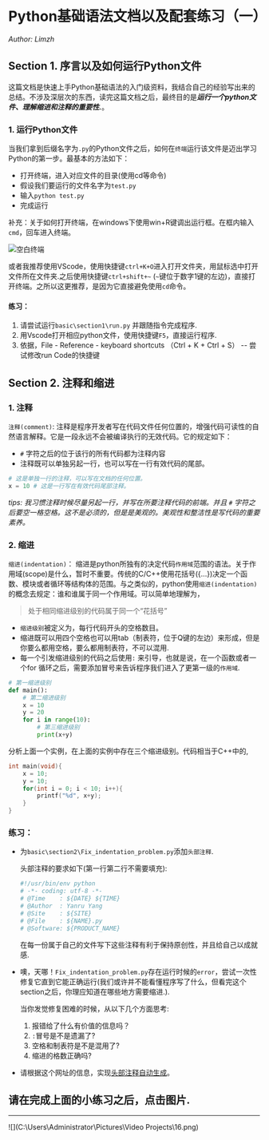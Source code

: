 # Python基础语法文档以及配套练习（一）

*Author: Limzh*

## Section 1. 序言以及如何运行Python文件

这篇文档是快速上手Python基础语法的入门级资料，我结合自己的经验写出来的总结。不涉及深层次的东西，读完这篇文档之后，最终目的是***运行一个python文件、理解缩进和注释的重要性.***。

### 1. 运行Python文件

当我们拿到后缀名字为`.py`的Python文件之后，如何在`终端`运行该文件是迈出学习Python的第一步。最基本的方法如下：

- 打开终端，进入对应文件的目录(使用cd等命令)
- 假设我们要运行的文件名字为`test.py`
- 输入`python test.py`
- 完成运行

补充：关于如何打开终端，在windows下使用win+R键调出运行框。在框内输入`cmd`，回车进入终端。

![空白终端](C:\Users\Administrator\Desktop\python数据分析\python基础语法以及配套练习\img\blank_terminal.png)

或者我推荐使用VScode，使用快捷键`ctrl+K+O`进入打开文件夹，用鼠标选中打开文件所在文件夹.之后使用快捷键`ctrl+shift+~` (`~`键位于数字1键的左边)，直接打开终端。之所以这更推荐，是因为它直接避免使用`cd`命令。

#### 练习：

1. 请尝试运行`basic\section1\run.py` 并跟随指令完成程序.
2. 用Vscode打开相应python文件，使用快捷键`F5`，直接运行程序.
3. 依据，File - Reference - keyboard shortcuts （Ctrl + K + Ctrl + S） -- 尝试修改run Code的快捷键

## Section 2. 注释和缩进

### 1. 注释

`注释(comment)`: 注释是程序开发者写在代码文件任何位置的，增强代码可读性的自然语言解释。它是一段永远不会被编译执行的无效代码。它的规定如下：

- `#` 字符之后的位于该行的所有代码都为注释内容
- 注释既可以单独另起一行，也可以写在一行有效代码的尾部。

```python
# 这是单独一行的注释，可以写在文档的任何位置。
x = 10 # 这是一行写在有效代码尾部注释。
```

*tips: 我习惯注释时候尽量另起一行，并写在所要注释代码的前端。并且 `#` 字符之后要空一格空格。这不是必须的，但是是美观的。美观性和整洁性是写代码的重要素养。*

### 2. 缩进

`缩进(indentation)`： 缩进是python所独有的决定代码`作用域`范围的语法。关于作用域(scope)是什么，暂时不重要。传统的C/C++使用花括号({...})决定一个函数、模块或者循环等结构体的范围。与之类似的，python使用`缩进(indentation)`的概念去规定：谁和谁属于同一个作用域。可以简单地理解为，

>处于相同缩进级别的代码属于同一个“花括号”

- `缩进级别`被定义为，每行代码开头的空格数目。
- 缩进既可以用四个空格也可以用tab（制表符，位于Q键的左边）来形成，但是你要么都用空格，要么都用制表符，不可以混用.
- 每一个引发缩进级别的代码之后使用`:` 来引导，也就是说，在一个函数或者一个for 循环之后，需要添加冒号来告诉程序我们进入了更第一级的`作用域`.

```python
# 第一缩进级别
def main():
    # 第二缩进级别
    x = 10
    y = 20
    for i in range(10):
        # 第三缩进级别
        print(x+y)
```

分析上面一个实例，在上面的实例中存在三个缩进级别。代码相当于C++中的,

```c++
int main(void){
	x = 10;
    y = 10;
    for(int i = 0; i < 10; i++){
		printf("%d", x+y);
    }
}
```

### 练习：

- 为`basic\section2\Fix_indentation_problem.py`添加`头部注释`.

   头部注释的要求如下(第一行第二行不需要填充):

  ```python
  #!/usr/bin/env python
  # -*- coding: utf-8 -*-
  # @Time    : ${DATE} ${TIME}
  # @Author  : Yanru Yang
  # @Site    : ${SITE}
  # @File    : ${NAME}.py
  # @Software: ${PRODUCT_NAME}
  ```

  在每一份属于自己的文件写下这些注释有利于保持原创性，并且给自己以成就感.

- 噢，天哪！`Fix_indentation_problem.py`存在运行时候的`error`，尝试一次性修复它直到它能正确运行(我们或许并不能看懂程序写了什么，但看完这个section之后，你理应知道在哪些地方需要缩进.).

  当你发觉修复困难的时候，从以下几个方面思考:

  1. 报错给了什么有价值的信息吗？
  2. `:`冒号是不是遗漏了?
  3. 空格和制表符是不是混用了?
  4. 缩进的格数正确吗?
  
- 请根据这个网址的信息，实现[头部注释自动生成]( https://blog.csdn.net/weixin_30588827/article/details/94836738  )。



## 请在完成上面的小练习之后，点击图片.

------

![](C:\Users\Administrator\Pictures\Video Projects\16.png)